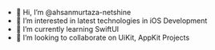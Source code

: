 - 👋 Hi, I’m @ahsanmurtaza-netshine
- 👀 I’m interested in latest technologies in iOS Development
- 🌱 I’m currently learning SwiftUI
- 💞️ I’m looking to collaborate on UiKit, AppKit Projects

<!---
ahsanmurtaza-netshine/ahsanmurtaza-netshine is a ✨ special ✨ repository because its `README.md` (this file) appears on your GitHub profile.
You can click the Preview link to take a look at your changes.
--->
